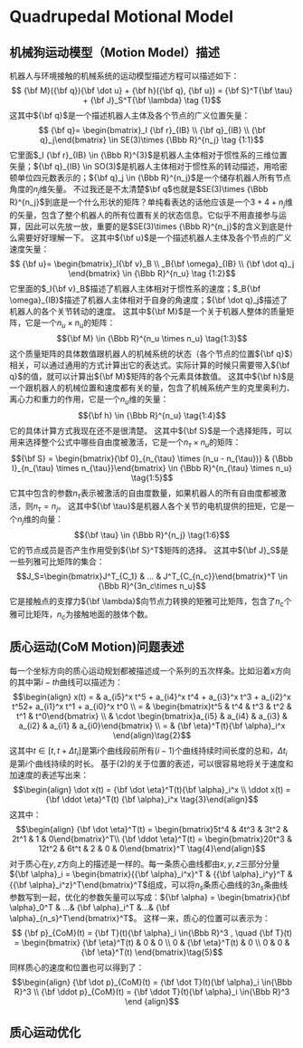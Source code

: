 # Quadrupedal Motional Model
## 机械狗运动模型（Motion Model）描述
机器人与环境接触的机械系统的运动模型描述方程可以描述如下：
$$
{\bf M}({\bf q}){\bf \dot u} + {\bf h}({\bf q}, {\bf u}) =  {\bf S}^T{\bf \tau} + {\bf J}_S^T{\bf \lambda}
\tag {1}$$
这其中${\bf q}$是一个描述机器人主体及各个节点的广义位置矢量：
$$
{\bf q}= \begin{bmatrix}_I {\bf r}_{IB} \\ {\bf q}_{IB} \\ {\bf q}_j\end{bmatrix} \in SE(3)\times {\Bbb R}^{n_j}
\tag {1:1}$$
它里面$_I {\bf r}_{IB} \in {\Bbb R}^{3}$是机器人主体相对于惯性系的三维位置矢量；${\bf q}_{IB} \in SO(3)$是机器人主体相对于惯性系的转动描述，用哈密顿单位四元数表示的；${\bf q}_j \in {\Bbb R}^{n_j}$是一个储存机器人所有节点角度的$n_j$维矢量。
不过我还是不太清楚$\bf q$也就是$SE(3)\times {\Bbb R}^{n_j}$到底是一个什么形状的矩阵？单纯看表达的话他应该是一个$3+4+n_j$维的矢量，包含了整个机器人的所有位置有关的状态信息。它似乎不用直接参与运算，因此可以先放一放，重要的是$SE(3)\times {\Bbb R}^{n_j}$的含义到底是什么需要好好理解一下。
这其中${\bf u}$是一个描述机器人主体及各个节点的广义速度矢量：
$$
{\bf u}= \begin{bmatrix}_I{\bf v}_B \\ _B{\bf \omega}_{IB} \\ {\bf \dot q}_j \end{bmatrix} \in {\Bbb R}^{n_u} 
\tag {1:2}$$
它里面的$_I{\bf v}_B$描述了机器人主体相对于惯性系的速度；$_B{\bf \omega}_{IB}$描述了机器人主体相对于自身的角速度；${\bf \dot q}_j$描述了机器人的各个关节转动的速度。
这其中${\bf M}$是一个关于机器人整体的质量矩阵，它是一个$n_u \times n_u$的矩阵： 
$${\bf M} \in {\Bbb R}^{n_u \times n_u} \tag{1:3}$$
这个质量矩阵的具体数值跟机器人的机械系统的状态（各个节点的位置${\bf q}$）相关，可以通过通用的方式计算出它的表达式。实际计算的时候只需要带入${\bf q}$的值，就可以计算出${\bf M}$矩阵的各个元素具体数值。
这其中${\bf h}$是一个跟机器人的机械位置和速度都有关的量，包含了机械系统产生的克里奥利力、离心力和重力的作用，它是一个$n_u$维的矢量：
$${\bf h} \in {\Bbb R}^{n_u} \tag{1:4}$$
它的具体计算方式我现在还不是很清楚。
这其中${\bf S}$是一个选择矩阵，可以用来选择整个公式中哪些自由度被激活，它是一个$n_{\tau} \times n_u$的矩阵：
$${\bf S} = \begin{bmatrix}{\bf 0}_{n_{\tau} \times (n_u - n_{\tau})} & {\Bbb I}_{n_{\tau} \times n_{\tau}}\end{bmatrix} \in {\Bbb R}^{n_{\tau} \times n_u} 
\tag{1:5}$$
它其中包含的参数$n_{\tau}$表示被激活的自由度数量，如果机器人的所有自由度都被激活，则$n_{\tau} = n_j$。
这其中${\bf \tau}$是机器人各个关节的电机提供的扭矩，它是一个$n_j$维的向量：
$${\bf \tau} \in {\Bbb R}^{n_j} 
\tag{1:6}$$
它的节点成员是否产生作用受到${\bf S}^T$矩阵的选择。
这其中${\bf J}_S$是一些列雅可比矩阵的集合：
$$J_S=\begin{bmatrix}J^T_{C_1} & ... & J^T_{C_{n_c}}\end{bmatrix}^T  \in {\Bbb R}^{3n_c\times n_u}$$ 
它是接触点的支撑力${\bf \lambda}$向节点力转换的矩雅可比矩阵，包含了$n_c$个雅可比矩阵，$n_c$为接触地面的肢体个数。

## 质心运动(CoM Motion)问题表述
每一个坐标方向的质心运动规划都被描述成一个系列的五次样条。比如沿着x方向的其中第$i-th$曲线可以描述为：
$$\begin{align}
x(t) = & a_{i5}^x t^5 +  a_{i4}^x t^4 + a_{i3}^x t^3 +  a_{i2}^x t^52+  a_{i1}^x t^1 +  a_{i0}^x t^0 \\
= & \begin{bmatrix}t^5 & t^4 & t^3 & t^2 & t^1 & t^0\end{bmatrix} \\ & \cdot \begin{bmatrix}a_{i5} & a_{i4} & a_{i3} & a_{i2} & a_{i1} & a_{i0}\end{bmatrix} \\
= & {\bf \eta}^T(t){\bf \alpha}_i^x
\end{align}\tag{2}$$
这其中$t\in [t, t+\Delta t_i]$是第$i$个曲线段前所有$(i-1)$个曲线持续时间长度的总和，$\Delta t_i$是第$i$个曲线持续的时长。
基于$(2)$的关于位置的表述，可以很容易地将关于速度和加速度的表述写出来：
$$\begin{align}
\dot x(t) = {\bf \dot \eta}^T(t){\bf \alpha}_i^x \\
\ddot x(t) = {\bf \ddot \eta}^T(t) {\bf \alpha}_i^x 
\tag{3}\end{align}$$
这其中：
$$\begin{align}
{\bf \dot \eta}^T(t) =  \begin{bmatrix}5t^4 & 4t^3 & 3t^2 & 2t^1 & 1 & 0\end{bmatrix}^T\\
{\bf \ddot \eta}^T(t) =  \begin{bmatrix}20t^3 & 12t^2 & 6t^t & 2 & 0 & 0\end{bmatrix}^T
\tag{4}\end{align}$$
对于质心在$y,\, z$方向上的描述是一样的。每一条质心曲线都由$x,y,z$三部分分量${\bf \alpha}_i = \begin{bmatrix}{{\bf \alpha}_i^x}^T & {{\bf \alpha}_i^y}^T & {{\bf \alpha}_i^z}^T\end{bmatrix}^T$组成，可以将$n_s$条质心曲线的$3n_s$条曲线参数写到一起，优化的参数矢量可以写成：${\bf \alpha} = \begin{bmatrix}{\bf \alpha}_0^T & ...& {\bf \alpha}_i^T &...& {\bf \alpha}_{n_s}^T\end{bmatrix}^T$。
这样一来，质心的位置可以表示为：
$$
{\bf p}_{CoM}(t) = {\bf T}(t){\bf \alpha}_i \in{\Bbb R}^3
, \quad
{\bf T}(t) = 
\begin{bmatrix}
{\bf \eta}^T(t) & 0 & 0 \\
0 & {\bf \eta}^T(t) & 0 \\
0 & 0 & {\bf \eta}^T(t)
\end{bmatrix}\tag{5}$$
同样质心的速度和位置也可以得到了：
$$\begin{align}
{\bf \dot p}_{CoM}(t) = {\bf \dot T}(t){\bf \alpha}_i \in{\Bbb R}^3 \\
{\bf \ddot p}_{CoM}(t) = {\bf \ddot T}(t){\bf \alpha}_i \in{\Bbb R}^3
\end {align}$$

## 质心运动优化
